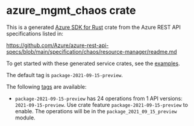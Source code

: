 # azure_mgmt_chaos crate

This is a generated [Azure SDK for Rust](https://github.com/Azure/azure-sdk-for-rust) crate from the Azure REST API specifications listed in:

https://github.com/Azure/azure-rest-api-specs/blob/main/specification/chaos/resource-manager/readme.md

To get started with these generated service crates, see the [examples](https://github.com/Azure/azure-sdk-for-rust/blob/main/services/README.md#examples).

The default tag is `package-2021-09-15-preview`.

The following [tags](https://github.com/Azure/azure-sdk-for-rust/blob/main/services/tags.md) are available:

- `package-2021-09-15-preview` has 24 operations from 1 API versions: `2021-09-15-preview`. Use crate feature `package-2021-09-15-preview` to enable. The operations will be in the `package_2021_09_15_preview` module.